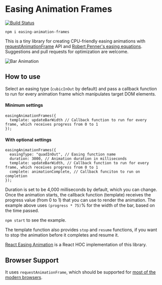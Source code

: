 # Easing Animation Frames

[![Build Status](https://travis-ci.org/taisuke-j/easing-animation-frames.svg?branch=master)](https://travis-ci.org/taisuke-j/easing-animation-frames)

```
npm i easing-animation-frames
```

This is a tiny library for creating CPU-friendly easing animations with [requestAnimationFrame](https://developer.mozilla.org/en-US/docs/Web/API/window/requestAnimationFrame) API and [Robert Penner's easing equations](http://robertpenner.com/easing/). Suggestions and pull requests for optimization are welcome.

![Bar Animation](https://raw.githubusercontent.com/wiki/taisuke-j/easing-animation-frames/images/readme-bar.gif)

## How to use
Select an easing type (`cubicInOut` by default) and pass a callback function to run for every animation frame which manipulates target DOM elements.

#### Minimum settings
```
easingAnimationFrames({
  template: updateBarWidth // Callback function to run for every frame, which receives progress from 0 to 1
});
```

#### With optional settings
```
easingAnimationFrames({
  easingType: "quadInOut", // Easing function name
  duration: 3000, // Animation duration in milliseconds
  template: updateBarWidth, // Callback function to run for every frame, which receives progress from 0 to 1
  complete: animationComplete, // Callback funciton to run on completion
});
```

Duration is set to be 4,000 milliseconds by default, which you can change. Once the animation starts, the callback function (template) receives the progress value (from 0 to 1) that you can use to render the animation. The example above uses `(progress * 75)`% for the width of the bar, based on the time passed.

`npm start` to see the example.

The template function also provides `stop` and `resume` functions, if you want to stop the animation before it completes and resume it.

[React Easing Animation](https://github.com/taisuke-j/react-easing-animation) is a React HOC implementation of this library.

## Browser Support
It uses `requestAnimationFrame`, which should be supported for [most of the modern browsers](https://caniuse.com/#feat=requestanimationframe).
